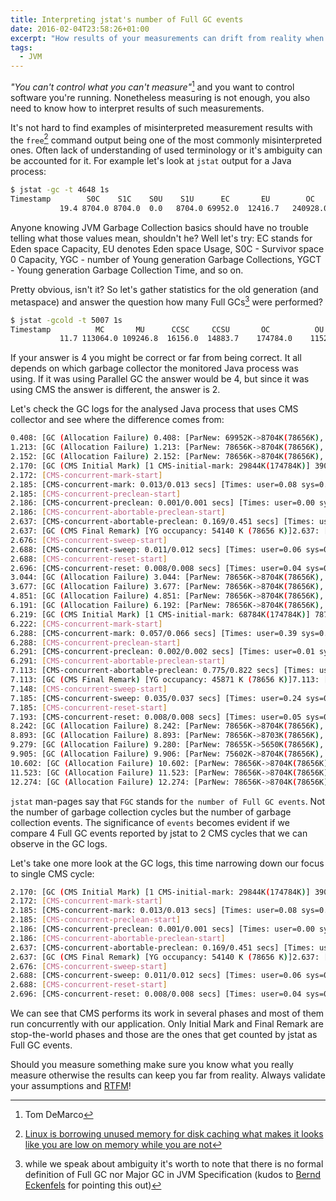 ```yaml
---
title: Interpreting jstat's number of Full GC events
date: 2016-02-04T23:58:26+01:00
excerpt: "How results of your measurements can drift from reality when you don't validate your assumptions"
tags:
  - JVM
---
```


*"You can't control what you can't measure"*[^1] and you want to control software you're running.
Nonetheless measuring is not enough, you also need to know how to interpret results of such measurements.

It's not hard to find examples of misinterpreted measurement results with the `free`[^2] command output being one of the most commonly misinterpreted ones.
Often lack of understanding of used terminology or it's ambiguity can be accounted for it.
For example let's look at `jstat` output for a Java process:

```sh
$ jstat -gc -t 4648 1s
Timestamp        S0C    S1C    S0U    S1U      EC       EU        OC         OU       MC     MU    CCSC   CCSU   YGC     YGCT    FGC    FGCT     GCT
           19.4 8704.0 8704.0  0.0   8704.0 69952.0  12416.7   240928.0   173395.8  154352.0 149283.9 22180.0 20722.4     27    0.594   8      0.231    0.825
```

Anyone knowing JVM Garbage Collection basics should have no trouble telling what those values mean, shouldn't he?
Well let's try: EC stands for Eden space Capacity, EU denotes Eden space Usage, S0C - Survivor space 0 Capacity, YGC - number of Young generation Garbage Collections, YGCT - Young generation Garbage Collection Time, and so on.

Pretty obvious, isn't it?
So let's gather statistics for the old generation (and metaspace) and answer the question how many Full GCs[^3] were performed?

```sh
$ jstat -gcold -t 5007 1s
Timestamp          MC       MU      CCSC     CCSU       OC          OU       YGC    FGC    FGCT     GCT
           11.7 113064.0 109246.8  16156.0  14883.7    174784.0    115285.4     13     4    0.079    0.368
```

If your answer is 4 you might be correct or far from being correct.
It all depends on which garbage collector the monitored Java process was using.
If it was using Parallel GC the answer would be 4, but since it was using CMS the answer is different, the answer is 2.

Let's check the GC logs for the analysed Java process that uses CMS collector and see where the difference comes from:

```sh
0.408: [GC (Allocation Failure) 0.408: [ParNew: 69952K->8704K(78656K), 0.0396199 secs] 69952K->21786K(253440K), 0.0397117 secs] [Times: user=0.12 sys=0.02, real=0.04 secs] 
1.213: [GC (Allocation Failure) 1.213: [ParNew: 78656K->8704K(78656K), 0.0115476 secs] 91738K->29967K(253440K), 0.0116237 secs] [Times: user=0.06 sys=0.00, real=0.00 secs] 
2.152: [GC (Allocation Failure) 2.152: [ParNew: 78656K->8704K(78656K), 0.0176088 secs] 99919K->38548K(253440K), 0.0176831 secs] [Times: user=0.11 sys=0.00, real=0.02 secs] 
2.170: [GC (CMS Initial Mark) [1 CMS-initial-mark: 29844K(174784K)] 39075K(253440K), 0.0021170 secs] [Times: user=0.02 sys=0.00, real=0.00 secs] 
2.172: [CMS-concurrent-mark-start]
2.185: [CMS-concurrent-mark: 0.013/0.013 secs] [Times: user=0.08 sys=0.00, real=0.02 secs] 
2.185: [CMS-concurrent-preclean-start]
2.186: [CMS-concurrent-preclean: 0.001/0.001 secs] [Times: user=0.00 sys=0.00, real=0.00 secs] 
2.186: [CMS-concurrent-abortable-preclean-start]
2.637: [CMS-concurrent-abortable-preclean: 0.169/0.451 secs] [Times: user=2.13 sys=0.05, real=0.45 secs] 
2.637: [GC (CMS Final Remark) [YG occupancy: 54140 K (78656 K)]2.637: [Rescan (parallel) , 0.0284352 secs]2.666: [weak refs processing, 0.0001802 secs]2.666: [class unloading, 0.0051609 secs]2.671: [scrub symbol table, 0.0035550 secs]2.675: [scrub string table, 0.0008166 secs][1 CMS-remark: 29844K(174784K)] 83984K(253440K), 0.0391194 secs] [Times: user=0.21 sys=0.00, real=0.04 secs] 
2.676: [CMS-concurrent-sweep-start]
2.688: [CMS-concurrent-sweep: 0.011/0.012 secs] [Times: user=0.06 sys=0.00, real=0.01 secs] 
2.688: [CMS-concurrent-reset-start]
2.696: [CMS-concurrent-reset: 0.008/0.008 secs] [Times: user=0.04 sys=0.01, real=0.01 secs] 
3.044: [GC (Allocation Failure) 3.044: [ParNew: 78656K->8704K(78656K), 0.0251656 secs] 97836K->40288K(253440K), 0.0252453 secs] [Times: user=0.14 sys=0.00, real=0.03 secs] 
3.677: [GC (Allocation Failure) 3.677: [ParNew: 78656K->8704K(78656K), 0.0159650 secs] 110240K->50554K(253440K), 0.0160374 secs] [Times: user=0.06 sys=0.00, real=0.01 secs] 
4.851: [GC (Allocation Failure) 4.851: [ParNew: 78656K->8704K(78656K), 0.0172068 secs] 120506K->61047K(253440K), 0.0172778 secs] [Times: user=0.10 sys=0.00, real=0.02 secs] 
6.191: [GC (Allocation Failure) 6.192: [ParNew: 78656K->8704K(78656K), 0.0271375 secs] 130999K->77488K(253440K), 0.0272281 secs] [Times: user=0.15 sys=0.00, real=0.03 secs] 
6.219: [GC (CMS Initial Mark) [1 CMS-initial-mark: 68784K(174784K)] 78713K(253440K), 0.0030824 secs] [Times: user=0.02 sys=0.00, real=0.00 secs] 
6.222: [CMS-concurrent-mark-start]
6.288: [CMS-concurrent-mark: 0.057/0.066 secs] [Times: user=0.39 sys=0.01, real=0.07 secs] 
6.288: [CMS-concurrent-preclean-start]
6.291: [CMS-concurrent-preclean: 0.002/0.002 secs] [Times: user=0.01 sys=0.00, real=0.00 secs] 
6.291: [CMS-concurrent-abortable-preclean-start]
7.113: [CMS-concurrent-abortable-preclean: 0.775/0.822 secs] [Times: user=3.79 sys=0.09, real=0.83 secs] 
7.113: [GC (CMS Final Remark) [YG occupancy: 45871 K (78656 K)]7.113: [Rescan (parallel) , 0.0072989 secs]7.121: [weak refs processing, 0.0005665 secs]7.121: [class unloading, 0.0092666 secs]7.131: [scrub symbol table, 0.0150502 secs]7.146: [scrub string table, 0.0012746 secs][1 CMS-remark: 68784K(174784K)] 114655K(253440K), 0.0346254 secs] [Times: user=0.12 sys=0.01, real=0.03 secs] 
7.148: [CMS-concurrent-sweep-start]
7.185: [CMS-concurrent-sweep: 0.035/0.037 secs] [Times: user=0.24 sys=0.00, real=0.04 secs] 
7.185: [CMS-concurrent-reset-start]
7.193: [CMS-concurrent-reset: 0.008/0.008 secs] [Times: user=0.05 sys=0.00, real=0.01 secs] 
8.242: [GC (Allocation Failure) 8.242: [ParNew: 78656K->8704K(78656K), 0.0260379 secs] 136080K->77426K(253440K), 0.0261191 secs] [Times: user=0.17 sys=0.00, real=0.03 secs] 
8.893: [GC (Allocation Failure) 8.893: [ParNew: 78656K->8703K(78656K), 0.0166601 secs] 147378K->85555K(253440K), 0.0167357 secs] [Times: user=0.10 sys=0.00, real=0.01 secs] 
9.279: [GC (Allocation Failure) 9.280: [ParNew: 78655K->5650K(78656K), 0.0039284 secs] 155507K->82501K(253440K), 0.0040061 secs] [Times: user=0.02 sys=0.00, real=0.00 secs] 
9.905: [GC (Allocation Failure) 9.906: [ParNew: 75602K->8704K(78656K), 0.0143583 secs] 152453K->89562K(253440K), 0.0144558 secs] [Times: user=0.08 sys=0.00, real=0.01 secs] 
10.602: [GC (Allocation Failure) 10.602: [ParNew: 78656K->8704K(78656K), 0.0364558 secs] 159514K->104422K(253440K), 0.0365486 secs] [Times: user=0.14 sys=0.00, real=0.04 secs] 
11.523: [GC (Allocation Failure) 11.523: [ParNew: 78656K->8704K(78656K), 0.0380868 secs] 174374K->123989K(253440K), 0.0381740 secs] [Times: user=0.23 sys=0.00, real=0.04 secs] 
12.274: [GC (Allocation Failure) 12.274: [ParNew: 78656K->8704K(78656K), 0.0313268 secs] 193941K->136954K(253440K), 0.0314313 secs] [Times: user=0.17 sys=0.00, real=0.03 secs] 
```

`jstat` man-pages say that `FGC` stands for `the number of Full GC events`.
Not the number of garbage collection cycles but the number of garbage collection events.
The significance of `events` becomes evident if we compare 4 Full GC events reported by jstat to 2 CMS cycles that we can observe in the GC logs.

Let's take one more look at the GC logs, this time narrowing down our focus to single CMS cycle:

```sh
2.170: [GC (CMS Initial Mark) [1 CMS-initial-mark: 29844K(174784K)] 39075K(253440K), 0.0021170 secs] [Times: user=0.02 sys=0.00, real=0.00 secs] 
2.172: [CMS-concurrent-mark-start]
2.185: [CMS-concurrent-mark: 0.013/0.013 secs] [Times: user=0.08 sys=0.00, real=0.02 secs] 
2.185: [CMS-concurrent-preclean-start]
2.186: [CMS-concurrent-preclean: 0.001/0.001 secs] [Times: user=0.00 sys=0.00, real=0.00 secs] 
2.186: [CMS-concurrent-abortable-preclean-start]
2.637: [CMS-concurrent-abortable-preclean: 0.169/0.451 secs] [Times: user=2.13 sys=0.05, real=0.45 secs] 
2.637: [GC (CMS Final Remark) [YG occupancy: 54140 K (78656 K)]2.637: [Rescan (parallel) , 0.0284352 secs]2.666: [weak refs processing, 0.0001802 secs]2.666: [class unloading, 0.0051609 secs]2.671: [scrub symbol table, 0.0035550 secs]2.675: [scrub string table, 0.0008166 secs][1 CMS-remark: 29844K(174784K)] 83984K(253440K), 0.0391194 secs] [Times: user=0.21 sys=0.00, real=0.04 secs] 
2.676: [CMS-concurrent-sweep-start]
2.688: [CMS-concurrent-sweep: 0.011/0.012 secs] [Times: user=0.06 sys=0.00, real=0.01 secs] 
2.688: [CMS-concurrent-reset-start]
2.696: [CMS-concurrent-reset: 0.008/0.008 secs] [Times: user=0.04 sys=0.01, real=0.01 secs] 
```

We can see that CMS performs its work in several phases and most of them run concurrently with our application.
Only Initial Mark and Final Remark are stop-the-world phases and those are the ones that get counted by jstat as Full GC events.

Should you measure something make sure you know what you really measure otherwise the results can keep you far from reality.
Always validate your assumptions and [RTFM](https://xkcd.com/293/)!

[^1]: Tom DeMarco
[^2]: [Linux is borrowing unused memory for disk caching what makes it looks like you are low on memory while you are not](http://www.linuxatemyram.com/)
[^3]: while we speak about ambiguity it's worth to note that there is no formal definition of Full GC nor Major GC in JVM Specification (kudos to [Bernd Eckenfels](https://twitter.com/eckes) for pointing this out)

